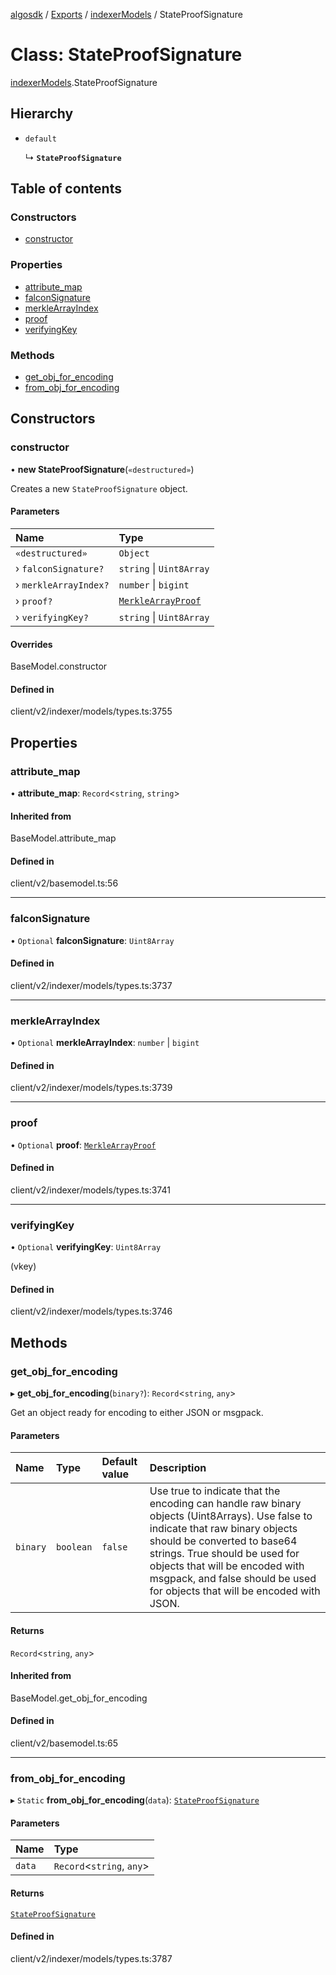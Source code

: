 [algosdk](../README.md) / [Exports](../modules.md) / [indexerModels](../modules/indexerModels.md) / StateProofSignature

# Class: StateProofSignature

[indexerModels](../modules/indexerModels.md).StateProofSignature

## Hierarchy

- `default`

  ↳ **`StateProofSignature`**

## Table of contents

### Constructors

- [constructor](indexerModels.StateProofSignature.md#constructor)

### Properties

- [attribute\_map](indexerModels.StateProofSignature.md#attribute_map)
- [falconSignature](indexerModels.StateProofSignature.md#falconsignature)
- [merkleArrayIndex](indexerModels.StateProofSignature.md#merklearrayindex)
- [proof](indexerModels.StateProofSignature.md#proof)
- [verifyingKey](indexerModels.StateProofSignature.md#verifyingkey)

### Methods

- [get\_obj\_for\_encoding](indexerModels.StateProofSignature.md#get_obj_for_encoding)
- [from\_obj\_for\_encoding](indexerModels.StateProofSignature.md#from_obj_for_encoding)

## Constructors

### constructor

• **new StateProofSignature**(`«destructured»`)

Creates a new `StateProofSignature` object.

#### Parameters

| Name | Type |
| :------ | :------ |
| `«destructured»` | `Object` |
| › `falconSignature?` | `string` \| `Uint8Array` |
| › `merkleArrayIndex?` | `number` \| `bigint` |
| › `proof?` | [`MerkleArrayProof`](indexerModels.MerkleArrayProof.md) |
| › `verifyingKey?` | `string` \| `Uint8Array` |

#### Overrides

BaseModel.constructor

#### Defined in

client/v2/indexer/models/types.ts:3755

## Properties

### attribute\_map

• **attribute\_map**: `Record`\<`string`, `string`\>

#### Inherited from

BaseModel.attribute\_map

#### Defined in

client/v2/basemodel.ts:56

___

### falconSignature

• `Optional` **falconSignature**: `Uint8Array`

#### Defined in

client/v2/indexer/models/types.ts:3737

___

### merkleArrayIndex

• `Optional` **merkleArrayIndex**: `number` \| `bigint`

#### Defined in

client/v2/indexer/models/types.ts:3739

___

### proof

• `Optional` **proof**: [`MerkleArrayProof`](indexerModels.MerkleArrayProof.md)

#### Defined in

client/v2/indexer/models/types.ts:3741

___

### verifyingKey

• `Optional` **verifyingKey**: `Uint8Array`

(vkey)

#### Defined in

client/v2/indexer/models/types.ts:3746

## Methods

### get\_obj\_for\_encoding

▸ **get_obj_for_encoding**(`binary?`): `Record`\<`string`, `any`\>

Get an object ready for encoding to either JSON or msgpack.

#### Parameters

| Name | Type | Default value | Description |
| :------ | :------ | :------ | :------ |
| `binary` | `boolean` | `false` | Use true to indicate that the encoding can handle raw binary objects (Uint8Arrays). Use false to indicate that raw binary objects should be converted to base64 strings. True should be used for objects that will be encoded with msgpack, and false should be used for objects that will be encoded with JSON. |

#### Returns

`Record`\<`string`, `any`\>

#### Inherited from

BaseModel.get\_obj\_for\_encoding

#### Defined in

client/v2/basemodel.ts:65

___

### from\_obj\_for\_encoding

▸ `Static` **from_obj_for_encoding**(`data`): [`StateProofSignature`](indexerModels.StateProofSignature.md)

#### Parameters

| Name | Type |
| :------ | :------ |
| `data` | `Record`\<`string`, `any`\> |

#### Returns

[`StateProofSignature`](indexerModels.StateProofSignature.md)

#### Defined in

client/v2/indexer/models/types.ts:3787
